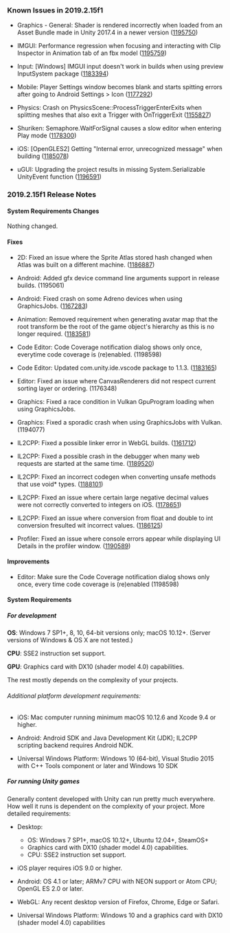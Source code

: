 ### Known Issues in 2019.2.15f1

*   Graphics - General: Shader is rendered incorrectly when loaded from an Asset Bundle made in Unity 2017.4 in a newer version ([1195750](https://issuetracker.unity3d.com/issues/shader-is-rendered-incorrectly-when-loaded-from-an-asset-bundle-made-in-unity-2017-dot-4-in-a-newer-version))
    
*   IMGUI: Performance regression when focusing and interacting with Clip Inspector in Animation tab of an fbx model ([1195759](https://issuetracker.unity3d.com/issues/performance-regression-when-focusing-and-interacting-with-clip-inspector-in-animation-tab-of-an-fbx-model))
    
*   Input: \[Windows\] IMGUI input doesn't work in builds when using preview InputSystem package ([1183394](https://issuetracker.unity3d.com/issues/imgui-input-doesnt-work-in-builds-when-using-preview-inputsystem-package))
    
*   Mobile: Player Settings window becomes blank and starts spitting errors after going to Android Settings > Icon ([1177292](https://issuetracker.unity3d.com/issues/player-settings-window-becomes-blank-and-starts-spitting-errors-after-going-to-android-settings-icon))
    
*   Physics: Crash on PhysicsScene::ProcessTriggerEnterExits when splitting meshes that also exit a Trigger with OnTriggerExit ([1155827](https://issuetracker.unity3d.com/issues/crash-on-physicsscene-processtriggerenterexits-when-splitting-meshes-that-also-exit-a-trigger-with-ontriggerexit))
    
*   Shuriken: Semaphore.WaitForSignal causes a slow editor when entering Play mode ([1178300](https://issuetracker.unity3d.com/issues/semaphore-dot-waitforsignal-causes-a-slow-editor-when-entering-play-mode))
    
*   iOS: \[OpenGLES2\] Getting "Internal error, unrecognized message" when building ([1185078](https://issuetracker.unity3d.com/issues/ios))
    
*   uGUI: Upgrading the project results in missing System.Serializable UnityEvent function ([1196591](https://issuetracker.unity3d.com/issues/upgrading-the-project-results-in-missing-system-dot-serializable-unityevent-function))
    

### 2019.2.15f1 Release Notes

#### System Requirements Changes

Nothing changed.

#### Fixes

*   2D: Fixed an issue where the Sprite Atlas stored hash changed when Atlas was built on a different machine. ([1186887](https://issuetracker.unity3d.com/issues/sprite-atlas-stored-hash-changes-when-atlas-is-built-on-a-different-machine))
    
*   Android: Added gfx device command line arguments support in release builds. (1195061)
    
*   Android: Fixed crash on some Adreno devices when using GraphicsJobs. ([1167283](https://issuetracker.unity3d.com/issues/android-lwrp-vulkan-build-crashes-when-having-any-object-in-front-of-the-camera))
    
*   Animation: Removed requirement when generating avatar map that the root transform be the root of the game object's hierarchy as this is no longer required. ([1183581](https://issuetracker.unity3d.com/issues/animation-stream-binding-animationstream-handles-on-a-nested-animator-hierarchy-triggers-an-exception))
    
*   Code Editor: Code Coverage notification dialog shows only once, everytime code coverage is (re)enabled. (1198598)
    
*   Code Editor: Updated com.unity.ide.vscode package to 1.1.3. ([1183165](https://issuetracker.unity3d.com/issues/vscode-a-script-fails-to-open-when-external-script-editor-is-set-to-code-dot-exe))
    
*   Editor: Fixed an issue where CanvasRenderers did not respect current sorting layer or ordering. (1176348)
    
*   Graphics: Fixed a race condition in Vulkan GpuProgram loading when using GraphicsJobs.
    
*   Graphics: Fixed a sporadic crash when using GraphicsJobs with Vulkan. (1194077)
    
*   IL2CPP: Fixed a possible linker error in WebGL builds. ([1161712](https://issuetracker.unity3d.com/issues/webgl-building-fails-with-emscriptens-python-failure))
    
*   IL2CPP: Fixed a possible crash in the debugger when many web requests are started at the same time. ([1189520](https://issuetracker.unity3d.com/issues/ios-crash-on-il2cpp-mono-thread-internal-is-current-after-validating-a-certificate))
    
*   IL2CPP: Fixed an incorrect codegen when converting unsafe methods that use void\* types. ([1188101](https://issuetracker.unity3d.com/issues/il2cpp-build-development-player-fails-when-processing-unsafe-script))
    
*   IL2CPP: Fixed an issue where certain large negative decimal values were not correctly converted to integers on iOS. ([1178651](https://issuetracker.unity3d.com/issues/ios-system-dot-componentmodel-dot-typeconverter-dot-convertto-causes-overflowexception-on-minint))
    
*   IL2CPP: Fixed an issue where conversion from float and double to int conversion fresulted wit incorrect values. ([1186125](https://issuetracker.unity3d.com/issues/il2cpp-double-and-float-number-values-are-different-when-uint-is-casted-on-them))
    
*   Profiler: Fixed an issue where console errors appear while displaying UI Details in the profiler window. ([1190589](https://issuetracker.unity3d.com/issues/ui-details-profiler-does-not-display-any-information-when-selected-and-throws-exceptions-when-ui-module-is-disabled))
    

#### Improvements

*   Editor: Make sure the Code Coverage notification dialog shows only once, every time code coverage is (re)enabled (1198598)

#### System Requirements

##### For development

**OS**: Windows 7 SP1+, 8, 10, 64-bit versions only; macOS 10.12+. (Server versions of Windows & OS X are not tested.)

**CPU**: SSE2 instruction set support.

**GPU**: Graphics card with DX10 (shader model 4.0) capabilities.

The rest mostly depends on the complexity of your projects.

###### Additional platform development requirements:

*   iOS: Mac computer running minimum macOS 10.12.6 and Xcode 9.4 or higher.
    
*   Android: Android SDK and Java Development Kit (JDK); IL2CPP scripting backend requires Android NDK.
    
*   Universal Windows Platform: Windows 10 (64-bit), Visual Studio 2015 with C++ Tools component or later and Windows 10 SDK
    

##### For running Unity games

Generally content developed with Unity can run pretty much everywhere. How well it runs is dependent on the complexity of your project. More detailed requirements:

*   Desktop:
    
    *   OS: Windows 7 SP1+, macOS 10.12+, Ubuntu 12.04+, SteamOS+
    *   Graphics card with DX10 (shader model 4.0) capabilities.
    *   CPU: SSE2 instruction set support.
*   iOS player requires iOS 9.0 or higher.
    
*   Android: OS 4.1 or later; ARMv7 CPU with NEON support or Atom CPU; OpenGL ES 2.0 or later.
    
*   WebGL: Any recent desktop version of Firefox, Chrome, Edge or Safari.
    
*   Universal Windows Platform: Windows 10 and a graphics card with DX10 (shader model 4.0) capabilities
